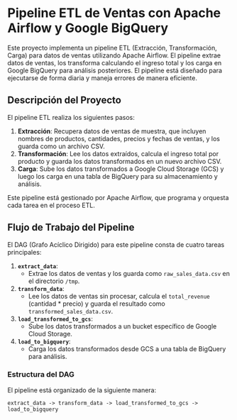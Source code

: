 # Pipeline ETL de Ventas con Apache Airflow y Google BigQuery

Este proyecto implementa un pipeline ETL (Extracción, Transformación, Carga) para datos de ventas utilizando Apache Airflow. El pipeline extrae datos de ventas, los transforma calculando el ingreso total y los carga en Google BigQuery para análisis posteriores. El pipeline está diseñado para ejecutarse de forma diaria y maneja errores de manera eficiente.

## Descripción del Proyecto

El pipeline ETL realiza los siguientes pasos:
1. **Extracción**: Recupera datos de ventas de muestra, que incluyen nombres de productos, cantidades, precios y fechas de ventas, y los guarda como un archivo CSV.
2. **Transformación**: Lee los datos extraídos, calcula el ingreso total por producto y guarda los datos transformados en un nuevo archivo CSV.
3. **Carga**: Sube los datos transformados a Google Cloud Storage (GCS) y luego los carga en una tabla de BigQuery para su almacenamiento y análisis.

Este pipeline está gestionado por Apache Airflow, que programa y orquesta cada tarea en el proceso ETL.

## Flujo de Trabajo del Pipeline

El DAG (Grafo Acíclico Dirigido) para este pipeline consta de cuatro tareas principales:
1. **`extract_data`**: 
   - Extrae los datos de ventas y los guarda como `raw_sales_data.csv` en el directorio `/tmp`.
2. **`transform_data`**:
   - Lee los datos de ventas sin procesar, calcula el `total_revenue` (cantidad * precio) y guarda el resultado como `transformed_sales_data.csv`.
3. **`load_transformed_to_gcs`**:
   - Sube los datos transformados a un bucket específico de Google Cloud Storage.
4. **`load_to_bigquery`**:
   - Carga los datos transformados desde GCS a una tabla de BigQuery para análisis.

### Estructura del DAG

El pipeline está organizado de la siguiente manera:

```plaintext
extract_data -> transform_data -> load_transformed_to_gcs -> load_to_bigquery
